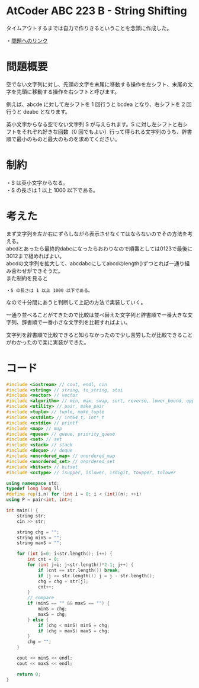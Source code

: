 # AtCoder ABC 223 B - String Shifting

タイムアウトするまでは自力で作りきるということを念頭に作成した。

・[問題へのリンク](https://atcoder.jp/contests/abc223/tasks/abc223_b)

# 問題概要
空でない文字列に対し、先頭の文字を末尾に移動する操作を左シフト、末尾の文字を先頭に移動する操作を右シフトと呼びます。

例えば、abcde に対して左シフトを 1 回行うと bcdea となり、右シフトを 2 回行うと deabc となります。

英小文字からなる空でない文字列 S が与えられます。S に対し左シフトと右シフトをそれぞれ好きな回数（0 回でもよい）行って得られる文字列のうち、辞書順で最小のものと最大のものを求めてください。

# 制約
・S は英小文字からなる。   
・S の長さは 1 以上 1000 以下である。

# 考えた
まず文字列を左か右にずらしながら表示させなくてはならないのでその方法を考える。   
abcdとあったら最終的dabcになったらおわりなので順番としては0123で最後に3012まで組めればよい。   
abcdの文字列を拡大して、abcdabcにしてabcdのlength()ずつとれば一通り組み合わせができそうだ。   
また制約を見ると
```
・S の長さは 1 以上 1000 以下である。
```
なので十分間にあうと判断して上記の方法で実装していく。

一通り並べることがてきたので比較は並べ替えた文字列と辞書順で一番大きな文字列、辞書順で一番小さな文字列を比較すればよい。   

文字列を辞書順で比較できると知らなかったので少し苦労したが比較できることがわかったので楽に実装ができた。   

# コード
```cpp
#include <iostream> // cout, endl, cin
#include <string> // string, to_string, stoi
#include <vector> // vector
#include <algorithm> // min, max, swap, sort, reverse, lower_bound, upper_bound
#include <utility> // pair, make_pair
#include <tuple> // tuple, make_tuple
#include <cstdint> // int64_t, int*_t
#include <cstdio> // printf
#include <map> // map
#include <queue> // queue, priority_queue
#include <set> // set
#include <stack> // stack
#include <deque> // deque
#include <unordered_map> // unordered_map
#include <unordered_set> // unordered_set
#include <bitset> // bitset
#include <cctype> // isupper, islower, isdigit, toupper, tolower

using namespace std;
typedef long long ll;
#define rep(i,n) for (int i = 0; i < (int)(n); ++i)
using P = pair<int, int>;

int main() {
    string str;
    cin >> str;

    string chg = "";
    string minS = "";
    string maxS = "";

    for (int i=0; i<str.length(); i++) {
        int cnt = 0;
        for (int j=i; j<str.length()*2-1; j++) {
            if (cnt == str.length()) break;
            if (j >= str.length()) j = j - str.length();
            chg = chg + str[j];
            cnt++;
        }
        // compare
        if (minS == "" && maxS == "") {
            minS = chg;
            maxS = chg;
        } else {
            if (chg < minS) minS = chg;
            if (chg > maxS) maxS = chg;
        }
        chg = "";
    }

    cout << minS << endl;
    cout << maxS << endl;

    return 0;
}
```
